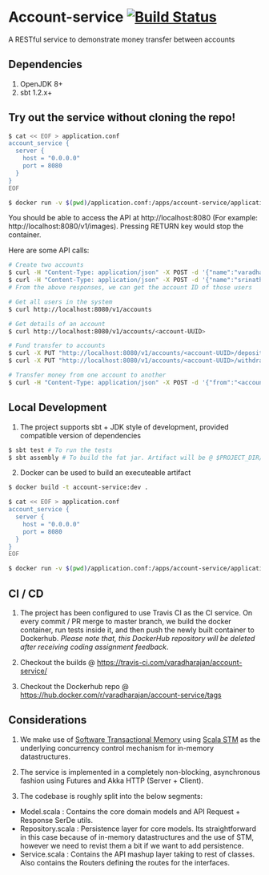 # Account-service [![Build Status](https://travis-ci.com/varadharajan/account-service.svg?token=N74RQfb9r5KiVz1SyvGt&branch=master)](https://travis-ci.org/varadharajan/account-service)

A RESTful service to demonstrate money transfer between accounts

## Dependencies

1. OpenJDK 8+
2. sbt 1.2.x+

## Try out the service without cloning the repo!

```bash
$ cat << EOF > application.conf
account_service {
  server {
    host = "0.0.0.0"
    port = 8080
  }
}
EOF

$ docker run -v $(pwd)/application.conf:/apps/account-service/application.conf -p 8080:8080 -ti varadharajan/account-service:latest
```

You should be able to access the API at http://localhost:8080 (For example: http://localhost:8080/v1/images). Pressing RETURN key would stop the container.

Here are some API calls:

```bash
# Create two accounts
$ curl -H "Content-Type: application/json" -X POST -d '{"name":"varadharajan"}' http://localhost:8080/v1/accounts
$ curl -H "Content-Type: application/json" -X POST -d '{"name":"srinath"}' http://localhost:8080/v1/accounts
# From the above responses, we can get the account ID of those users

# Get all users in the system
$ curl http://localhost:8080/v1/accounts

# Get details of an account
$ curl http://localhost:8080/v1/accounts/<account-UUID>

# Fund transfer to accounts
$ curl -X PUT "http://localhost:8080/v1/accounts/<account-UUID>/deposit?amount=100"
$ curl -X PUT "http://localhost:8080/v1/accounts/<account-UUID>/withdraw?amount=100"

# Transfer money from one account to another
$ curl -H "Content-Type: application/json" -X POST -d '{"from":"<account-UUID>","to": "<account-UUID>","amount": 50}' http://localhost:8080/v1/accounts/transfer
```


## Local Development

1. The project supports sbt + JDK style of development, provided compatible version of dependencies

```bash
$ sbt test # To run the tests
$ sbt assembly # To build the fat jar. Artifact will be @ $PROJECT_DIR/target/
```

2. Docker can be used to build an executeable artifact

```bash
$ docker build -t account-service:dev .

$ cat << EOF > application.conf
account_service {
  server {
    host = "0.0.0.0"
    port = 8080
  }
}
EOF

$ docker run -v $(pwd)/application.conf:/apps/account-service/application.conf -p 8080:8080 -ti account-service:dev
```

## CI / CD

1. The project has been configured to use Travis CI as the CI service. On every commit / PR merge to master branch, we build the docker container, run tests inside it, and then push the newly built container to Dockerhub. *Please note that, this DockerHub repository will be deleted after receiving coding assignment feedback*.

2. Checkout the builds @ https://travis-ci.com/varadharajan/account-service/

3. Checkout the Dockerhub repo @ https://hub.docker.com/r/varadharajan/account-service/tags

## Considerations

1. We make use of [Software Transactional Memory](https://en.wikipedia.org/wiki/Software_transactional_memory) using [Scala STM](https://nbronson.github.io/scala-stm/index.html) as the underlying concurrency control mechanism for in-memory datastructures. 

2. The service is implemented in a completely non-blocking, asynchronous fashion using Futures and Akka HTTP (Server + Client). 

3. The codebase is roughly split into the below segments:
  * Model.scala : Contains the core domain models and API Request + Response SerDe utils.
  * Repository.scala : Persistence layer for core models. Its straightforward in this case because of in-memory datastructures and the use of STM, however we need to revist them a bit if we want to add persistence.
  * Service.scala : Contains the API mashup layer taking to rest of classes. Also contains the Routers defining the routes for the interfaces.
